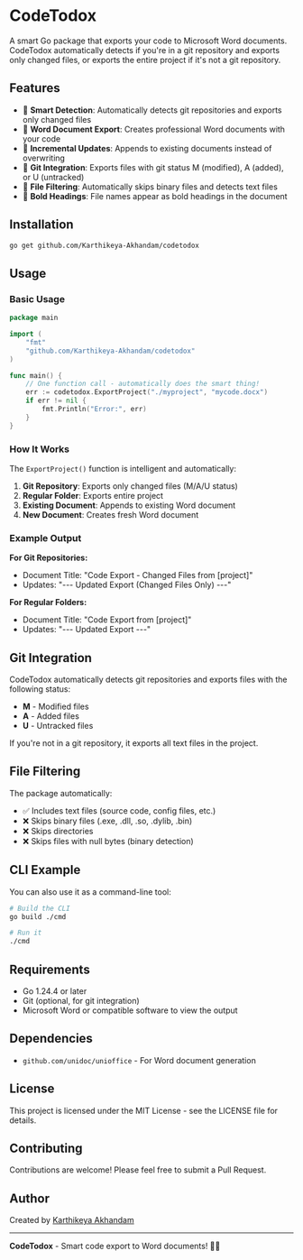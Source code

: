 # CodeTodox

A smart Go package that exports your code to Microsoft Word documents. CodeTodox automatically detects if you're in a git repository and exports only changed files, or exports the entire project if it's not a git repository.

## Features

- 🚀 **Smart Detection**: Automatically detects git repositories and exports only changed files
- 📝 **Word Document Export**: Creates professional Word documents with your code
- 🔄 **Incremental Updates**: Appends to existing documents instead of overwriting
- 🎯 **Git Integration**: Exports files with git status M (modified), A (added), or U (untracked)
- 📁 **File Filtering**: Automatically skips binary files and detects text files
- 💪 **Bold Headings**: File names appear as bold headings in the document

## Installation

```bash
go get github.com/Karthikeya-Akhandam/codetodox
```

## Usage

### Basic Usage

```go
package main

import (
    "fmt"
    "github.com/Karthikeya-Akhandam/codetodox"
)

func main() {
    // One function call - automatically does the smart thing!
    err := codetodox.ExportProject("./myproject", "mycode.docx")
    if err != nil {
        fmt.Println("Error:", err)
    }
}
```

### How It Works

The `ExportProject()` function is intelligent and automatically:

1. **Git Repository**: Exports only changed files (M/A/U status)
2. **Regular Folder**: Exports entire project
3. **Existing Document**: Appends to existing Word document
4. **New Document**: Creates fresh Word document

### Example Output

**For Git Repositories:**
- Document Title: "Code Export - Changed Files from [project]"
- Updates: "--- Updated Export (Changed Files Only) ---"

**For Regular Folders:**
- Document Title: "Code Export from [project]"
- Updates: "--- Updated Export ---"

## Git Integration

CodeTodox automatically detects git repositories and exports files with the following status:

- **M** - Modified files
- **A** - Added files  
- **U** - Untracked files

If you're not in a git repository, it exports all text files in the project.

## File Filtering

The package automatically:

- ✅ Includes text files (source code, config files, etc.)
- ❌ Skips binary files (.exe, .dll, .so, .dylib, .bin)
- ❌ Skips directories
- ❌ Skips files with null bytes (binary detection)

## CLI Example

You can also use it as a command-line tool:

```bash
# Build the CLI
go build ./cmd

# Run it
./cmd
```

## Requirements

- Go 1.24.4 or later
- Git (optional, for git integration)
- Microsoft Word or compatible software to view the output

## Dependencies

- `github.com/unidoc/unioffice` - For Word document generation

## License

This project is licensed under the MIT License - see the LICENSE file for details.

## Contributing

Contributions are welcome! Please feel free to submit a Pull Request.

## Author

Created by [Karthikeya Akhandam](https://github.com/Karthikeya-Akhandam)

---

**CodeTodox** - Smart code export to Word documents! 📄✨